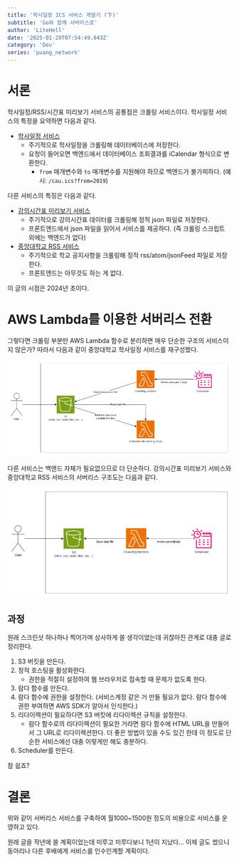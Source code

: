 ```yaml
---
title: '학사일정 ICS 서비스 개발기 (下)'
subtitle: 'Go와 함께 서버리스로'
author: 'LiteHell'
date: '2025-01-29T07:54:49.043Z'
category: 'Dev'
series: 'puang_network'
---
```

# 서론
학사일정/RSS/시간표 미리보기 서비스의 공통점은 크롤링 서비스이다. 학사일정 서비스의 특정을 요약하면 다음과 같다.
- [학사일정 서비스](https://calendar.puang.network)
    - 주기적으로 학사일정을 크롤링해 데이터베이스에 저장한다.
    - 요청이 들어오면 백엔드에서 데이터베이스 조회결과를 iCalendar 형식으로 변환한다.
        - `from` 매개변수와 `to` 매개변수를 지원해야 하므로 백엔드가 불가피하다. (예시: `/cau.ics?from=2019`)

다른 서비스의 특징은 다음과 같다.
- [강의시간표 미리보기 서비스](https://pre-timetable.puang.network)
    - 주기적으로 강의시간표 데이터를 크롤링해 정적 json 파일로 저장한다.
    - 프론트엔드에서 json 파일을 읽어서 서비스를 제공하다. (즉 크롤링 스크립트 외에는 백엔드가 없다)
- [중앙대학교 RSS 서비스](https://rss.puang.network)
    - 주기적으로 학교 공지사항을 크롤링해 정적 rss/atom/jsonFeed 파일로 저장한다.
    - 프론트엔드는 아무것도 하는 게 없다.

이 글의 시점은 2024년 초이다.

# AWS Lambda를 이용한 서버리스 전환
그렇다면 크롤링 부분만 AWS Lambda 함수로 분리하면 매우 단순한 구조의 서비스이지 않은가?
따라서 다음과 같이 중앙대학교 학사일정 서비스를 재구성했다.

![calendar.puang.network의 서비리스 구조도](/img/caucalendar/caucalendar_serverless.png)

다른 서비스는 백엔드 자체가 필요없으므로 더 단순하다. 강의시간표 미리보기 서비스와 중앙대학교 RSS 서비스의 서버리스 구조도는 다음과 같다.

![pre-timetable.puang.network와 rss.puang.network의 서버리스 구조도](/img/caucalendar/others_serverless.png)

## 과정
원래 스크린샷 하나하나 찍어가며 상사하게 쓸 생각이었는데 귀찮아진 관계로 대충 글로 정리한다.

1. S3 버킷을 만든다.
1. 정적 호스팅을 활성화한다.
    - 권한을 적절히 설정하여 웹 브라우저로 접속할 때 문제가 없도록 한다.
1. 람다 함수를 만든다.
1. 람다 함수에 권한을 설정한다. (서비스계정 같은 거 만들 필요가 없다. 람다 함수에 권한 부여하면 AWS SDK가 알아서 인식한다.)
1. 리다이렉션이 필요하다면 S3 버킷에 리다이렉션 규칙을 설정한다.
    - 람다 함수로의 리다이렉션이 필요한 거라면 람다 함수에 HTML URL을 만들어서 그 URL로 리다이렉션한다. 더 좋은 방법이 있을 수도 있긴 한데 이 정도로 단순한 서비스에선 대충 이렇게만 해도 충분하다.
1. Scheduler를 만든다.

참 쉽죠?

# 결론
위와 같이 서버리스 서비스를 구축하여 월1000~1500원 정도의 비용으로 서비스를 운영하고 있다.

원래 글을 작년에 쓸 계획이었는데 미루고 미루다보니 1년이 지났다... 이제 글도 썼으니 동아리나 다른 후배에게 서비스를 인수인계할 계획이다.